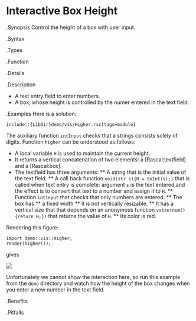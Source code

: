 # Interactive Box Height

.Synopsis
Control the height of a box with user input.

.Syntax

.Types

.Function

.Details

.Description

*  A text entry field to enter numbers.
*  A box, whose height is controlled by the numer entered in the text field.

.Examples
Here is a solution:
```rascal
include::{LibDir}demo/vis/Higher.rsc[tags=module]
```

                
The auxiliary function `intInput` checks that a strings consists solely of digits.
Function `higher` can be understood as follows:

*  A local variable `H` is used to maintain the current height.
*  It returns a vertical concatenation of two elements: a [Rascal:textfield] and a [Rascal:box].
*  The textfield has three arguments:
**  A string that is the initial value of the text field.
**  A call back function `void(str s){H = toInt(s);}` that is called when text entry is complete:
     argument `s` is the text entered and the effect is to convert that text to a number and assign it to `H`.
**  Function `intInput` that checks that only numbers are entered.
**  The box has
**  a fixed width
**  it is not vertically resizable.
**  It has a vertical size that that depends on an anonymous function `vsize(num(){return H;})` that returns the value of `H`. 
**  Its color is red.


Rendering this figure:
```rascal-figure,width=,height=,file=h1.png
import demo::vis::Higher;
render(higher());
```
gives


![]((h1.png))


Unfortunately we cannot show the interaction here, so run this example from the `demo` directory and watch how the height of the box changes when you enter a new number in the text field.

.Benefits

.Pitfalls

